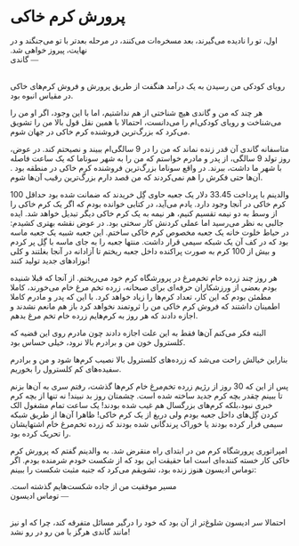 # پرورش کرم خاکی

<p style="text-align: left; font-family: vazir; direction: rtl;">
اول، تو را نادیده می‌گیرند، بعد مسخره‌ات می‌کنند، در مرحله بعدتر با تو می‌جنگند و در نهایت، پیروز خواهی شد.
<br/>
— گاندی
<br/><br/>
</p>

رویای کودکی من رسیدن به یک درآمد هنگفت از طریق پرورش و فروش کرم‌های خاکی در مقیاس انبوه بود. 

هر چند که من و گاندی هیچ شناختی از هم نداشتیم،  اما با این وجود، اگر او من را می‌شناخت و رویای کودکی‌ام را می‌دانست، احتمالا با همین نقل قول بالا من را تشویق می‌کرد که بزرگ‌ترین فروشنده کرم خاکی در جهان شوم.

متاسفانه گاندی آن قدر زنده نماند که من را در 9 سالگی‌ام ببیند و نصیحتم کند. در عوض، روز تولد 9 سالگی، از پدر و مادرم خواستم که من را به شهر سوناما که یک ساعت فاصله با شهر ما داشت، ببرند. در واقع سوناما بزرگ‌ترین فروشنده کرم خاکی در منطقه بود . آن‌ها حتی فکرش را هم نمی‌کردند که من قصد دارم بزرگ‌ترین رقیب آن‌ها شوم. 

والدینم با پرداخت 33.45 دلار یک جعبه حاوی گِل خریدند که ضمانت شده بود حداقل 100 کرم خاکی در آنجا وجود دارد.  یادم می‌آید، در کتابی خوانده بودم که اگر یک کرم خاکی را از وسط به دو نیمه تقسیم کنیم، هر نیمه به یک کرم خاکی دیگر تبدیل خواهد شد. ایده جالبی به نظر می‌رسید اما عملی کردنش کار سختی بود. در عوض نقشه بهتری کشیدم: در حیاط خلوت خانه یک جعبه مخصوص کرم خاکی ساختم. این جعبه شبیه یک جعبه ماسه بود که در کف آن یک شبکه سیمی قرار داشت. منتها جعبه را به جای ماسه با گِل پر کردم و بیش از 100 کرم به صورت پراکنده داخل جعبه ریختم تا آزادانه در آنجا بغلتند و کلی نوزادهای جدید تولید کنند!

هر روز چند زرده خام تخم‌مرغ در پرورشگاه کرم خود می‌ریختم. از آنجا که قبلا شنیده بودم بعضی از ورزشکاران حرفه‌ای برای صبحانه، زرده تخم مرغ خام می‌خورند، کاملا مطمئن بودم که این کار، تعداد کرم‌ها را زیاد خواهد کرد. با این که پدر و مادرم کاملا اطمینان داشتند که فروش کرم خاکی من را ثروتمند نخواهد کرد باز هم مانعم نشدند و اجازه دادند که هر روز به کرم‌هایم زرده خام تخم مرغ بدهم. 

البته فکر می‌کنم آن‌ها فقط به این علت اجازه دادند چون مادرم روی این قضیه که کلسترول خون من و برادرم بالا نرود، خیلی حساس بود. 

 بناراین خیالش راحت می‌شد که زرده‌های کلسترول بالا نصیب کرم‌ها شود و من و برادرم سفیده‌های کم کلسترول را بخوریم. 

 پس از این که 30 روز از رژیم زرده تخم‌مرغ خام کرم‌ها گذشت، رفتم سری به آن‌ها بزنم تا ببینم چقدر بچه کرم جدید ساخته شده است. چشمتان روز بد نبیند! نه تنها از بچه کرم خبری نبود،بلکه کرم‌های بزرگسال هم غیب شده بودند! یک ساعت تمام مشغول الک کردن گِل‌های داخل جعبه بودم ولی دریغ از یک کرم خاکی! ظاهرا آن‌ها از طریق شبکه سیمی فرار کرده بودند یا خوراک پرندگانی شده بودند که زرده تخم‌مرغ خام اشتهایشان را تحریک کرده بود.

 امپراتوری پرورشگاه کرم من در ابتدای راه منقرض شد. به والدینم گفتم که پرورش کرم خاکی کار خسته کننده‌ای است اما حقیقت این بود که از شکست خودم شرمنده بودم. اگر توماس ادیسون هنوز زنده بود، تشویقم می‌کرد که جنبه مثبت شکست را ببینم:

<p style="text-align: left; font-family: vazir; direction: rtl;">
مسیر موفقیت من از جاده شکست‌هایم گذشته است.
<br/>
— توماس ادیسون
<br/><br/>
</p>

 احتمالا سر ادیسون شلوغ‌تر از آن بود که خود را درگیر مسائل متفرقه کند، چرا که او نیز مانند گاندی هرگز با من رو در رو نشد! 